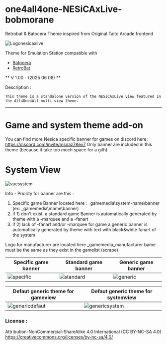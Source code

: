 # one4all4one-NESiCAxLive-bobmorane
Retrobat & Batocera Theme inspired from Original Taito Arcade frontend

![Logonesicaxlive](https://github.com/user-attachments/assets/f7ecaa5a-ff04-4def-8aea-84552c11d490)

Theme for Emulation Station compatible with
- [Batocera](https://batocera.org/)
- [RetroBat](https://www.retrobat.org/)

** V 1.00 - (2025 06 08) ** 

Description :

    This theme is a standalone version of the NESiCAxLive view featured in the All4One4All multi-view theme.

---  

# Game and system theme add-on
You can find more Nesica specific banner for games on discord here: https://discord.com/invite/msnaz7Kev7 Only banner are included in this theme (because it take too much space for a gith)

# System View
![vuesystem](https://github.com/user-attachments/assets/bf0e0c66-0563-445f-a2e6-23a4f2f465cf)

Info - Priority for banner are this : 
1) Specific game Banner located here : _gamemedia\system-name\banner (ex: _gamemedia\mame\banner)
2) if 1) don't exist, a standard game Banner is automatically generated by theme with a -marquee and a -fanart
3) if 2) lack of -fanart and/or -marquee for game a generic banner is automotically generated by theme with text with black&white fanart of the system

Logo for manufacturer are located here _gamemedia\_manufacturer bame must be the same as they exist in the gamelist (scrape)

| Specific game banner  | Standard game banner | Generic game banner |
| ------------- | ------------- | ------------- |
| ![specific](https://github.com/user-attachments/assets/32a7e3a5-d69b-42d4-8e27-fa624feb31fb)  | ![standard](https://github.com/user-attachments/assets/c4350b94-6aa3-4948-a694-4c7ed8716b75)  | ![generic](https://github.com/user-attachments/assets/57e808ea-ce27-4593-b13a-111fbea5308e)  | 

| Defaut generic theme for gameview  | Defaut generic theme for systemview
| ------------- | ------------- |
| ![genericdefaut](https://github.com/user-attachments/assets/ee95b902-d2af-4d89-9061-52a467ea8d7b)  | ![genericsystem](https://github.com/user-attachments/assets/f6023f97-7684-43e4-bf42-7feef0e6cffd)  | 

### License :
Attribution-NonCommercial-ShareAlike 4.0 International (CC BY-NC-SA 4.0)  
https://creativecommons.org/licenses/by-nc-sa/4.0/
